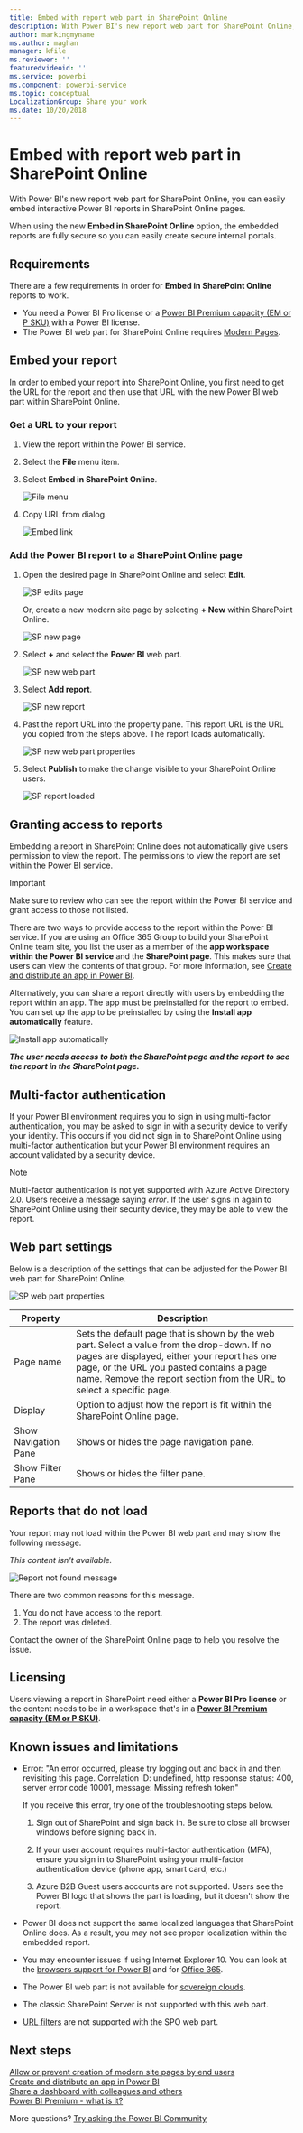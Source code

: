 ```yaml
---
title: Embed with report web part in SharePoint Online
description: With Power BI's new report web part for SharePoint Online, you can easily embed interactive Power BI reports in SharePoint Online pages.
author: markingmyname
ms.author: maghan
manager: kfile
ms.reviewer: ''
featuredvideoid: ''
ms.service: powerbi
ms.component: powerbi-service
ms.topic: conceptual
LocalizationGroup: Share your work
ms.date: 10/20/2018
---
```


# Embed with report web part in SharePoint Online

With Power BI's new report web part for SharePoint Online, you can easily embed interactive Power BI reports in SharePoint Online pages.

When using the new **Embed in SharePoint Online** option, the embedded reports are fully secure so you can easily create secure internal portals.

## Requirements

There are a few requirements in order for **Embed in SharePoint Online** reports to work.

* You need a Power BI Pro license or a [Power BI Premium capacity (EM or P SKU)](service-premium.md#premium-capacity-nodes) with a Power BI license.
* The Power BI web part for SharePoint Online requires [Modern Pages](https://support.office.com/article/Allow-or-prevent-creation-of-modern-site-pages-by-end-users-c41d9cc8-c5c0-46b4-8b87-ea66abc6e63b).

## Embed your report

In order to embed your report into SharePoint Online, you first need to get the URL for the report and then use that URL with the new Power BI web part within SharePoint Online.

### Get a URL to your report

1. View the report within the Power BI service.

2. Select the **File** menu item.

3. Select **Embed in SharePoint Online**.

    ![File menu](media/service-embed-report-spo/powerbi-file-menu.png)

4. Copy URL from dialog.

    ![Embed link](media/service-embed-report-spo/powerbi-embed-link-sharepoint.png)

### Add the Power BI report to a SharePoint Online page

1. Open the desired page in SharePoint Online and select **Edit**.

    ![SP edits page](media/service-embed-report-spo/powerbi-sharepoint-edit-page.png)

    Or, create a new modern site page by selecting **+ New** within SharePoint Online.

    ![SP new page](media/service-embed-report-spo/powerbi-sharepoint-new-page.png)

2. Select **+** and select the **Power BI** web part.

    ![SP new web part](media/service-embed-report-spo/powerbi-sharepoint-new-web-part.png)

3. Select **Add report**.

    ![SP new report](media/service-embed-report-spo/powerbi-sharepoint-new-report.png)

4. Past the report URL into the property pane. This report URL is the URL you copied from the steps above. The report loads automatically.

    ![SP new web part properties](media/service-embed-report-spo/powerbi-sharepoint-new-web-part-properties.png)

5. Select **Publish** to make the change visible to your SharePoint Online users.

    ![SP report loaded](media/service-embed-report-spo/powerbi-sharepoint-report-loaded.png)

## Granting access to reports

Embedding a report in SharePoint Online does not automatically give users permission to view the report. The permissions to view the report are set within the Power BI service.

> [!IMPORTANT]
> Make sure to review who can see the report within the Power BI service and grant access to those not listed.

There are two ways to provide access to the report within the Power BI service. If you are using an Office 365 Group to build your SharePoint Online team site, you list the user as a member of the **app workspace within the Power BI service** and the **SharePoint page**. This makes sure that users can view the contents of that group. For more information, see [Create and distribute an app in Power BI](service-create-distribute-apps.md).

Alternatively, you can share a report directly with users by embedding the report within an app. The app must be preinstalled for the report to embed. You can set up the app to be preinstalled by using the **Install app automatically** feature.

   ![Install app automatically](media/service-embed-report-spo/install-app-automatically.png)

**_The user needs access to both the SharePoint page and the report to see the report in the SharePoint page._**

## Multi-factor authentication

If your Power BI environment requires you to sign in using multi-factor authentication, you may be asked to sign in with a security device to verify your identity. This occurs if you did not sign in to SharePoint Online using multi-factor authentication but your Power BI environment requires an account validated by a security device.

> [!NOTE]
> Multi-factor authentication is not yet supported with Azure Active Directory 2.0. Users receive a message saying *error*. If the user signs in again to SharePoint Online using their security device, they may be able to view the report.

## Web part settings

Below is a description of the settings that can be adjusted for the Power BI web part for SharePoint Online.

![SP web part properties](media/service-embed-report-spo/powerbi-sharepoint-web-part-properties.png)

| Property | Description |
| --- | --- |
| Page name |Sets the default page that is shown by the web part. Select a value from the drop-down. If no pages are displayed, either your report has one page, or the URL you pasted contains a page name. Remove the report section from the URL to select a specific page. |
| Display |Option to adjust how the report is fit within the SharePoint Online page. |
| Show Navigation Pane |Shows or hides the page navigation pane. |
| Show Filter Pane |Shows or hides the filter pane. |

## Reports that do not load

Your report may not load within the Power BI web part and may show the following message.

*This content isn't available.*

![Report not found message](media/service-embed-report-spo/powerbi-sharepoint-report-not-found.png)

There are two common reasons for this message.

1. You do not have access to the report.
2. The report was deleted.

Contact the owner of the SharePoint Online page to help you resolve the issue.

## Licensing

Users viewing a report in SharePoint need either a **Power BI Pro license** or the content needs to be in a workspace that's in a **[Power BI Premium capacity (EM or P SKU)](service-admin-premium-purchase.md)**.

## Known issues and limitations

* Error: "An error occurred, please try logging out and back in and then revisiting this page. Correlation ID: undefined, http response status: 400, server error code 10001, message: Missing refresh token"
  
  If you receive this error, try one of the troubleshooting steps below.
  
  1. Sign out of SharePoint and sign back in. Be sure to close all browser windows before signing back in.

  2. If your user account requires multi-factor authentication (MFA), ensure you sign in to SharePoint using your multi-factor authentication device (phone app, smart card, etc.)
  
  3. Azure B2B Guest users accounts are not supported. Users see the Power BI logo that shows the part is loading, but it doesn't show the report.

* Power BI does not support the same localized languages that SharePoint Online does. As a result, you may not see proper localization within the embedded report.

* You may encounter issues if using Internet Explorer 10. You can look at the [browsers support for Power BI](consumer/end-user-browsers.md) and for [Office 365](https://products.office.com/office-system-requirements#Browsers-section).

* The Power BI web part is not available for [sovereign clouds](https://powerbi.microsoft.com/en-us/clouds/).

* The classic SharePoint Server is not supported with this web part.

* [URL filters](service-url-filters.md) are not supported with the SPO web part.

## Next steps

[Allow or prevent creation of modern site pages by end users](https://support.office.com/article/Allow-or-prevent-creation-of-modern-site-pages-by-end-users-c41d9cc8-c5c0-46b4-8b87-ea66abc6e63b)  
[Create and distribute an app in Power BI](service-create-distribute-apps.md)  
[Share a dashboard with colleagues and others](service-share-dashboards.md)  
[Power BI Premium - what is it?](service-premium.md)  

More questions? [Try asking the Power BI Community](http://community.powerbi.com/)